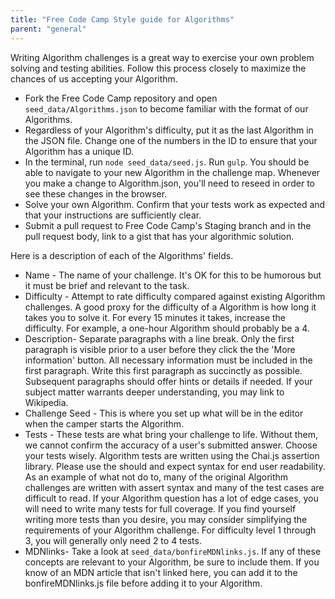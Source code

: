 ```yaml
---
title: "Free Code Camp Style guide for Algorithms"
parent: "general"
---
```


Writing Algorithm challenges is a great way to exercise your own problem solving and testing abilities. Follow this process closely to maximize the chances of us accepting your Algorithm.

*   Fork the Free Code Camp repository and open `seed_data/Algorithms.json` to become familiar with the format of our Algorithms.
*   Regardless of your Algorithm's difficulty, put it as the last Algorithm in the JSON file. Change one of the numbers in the ID to ensure that your Algorithm has a unique ID.
*   In the terminal, run `node seed_data/seed.js`. Run `gulp`. You should be able to navigate to your new Algorithm in the challenge map. Whenever you make a change to Algorithm.json, you'll need to reseed in order to see these changes in the browser.
*   Solve your own Algorithm. Confirm that your tests work as expected and that your instructions are sufficiently clear.
*   Submit a pull request to Free Code Camp's Staging branch and in the pull request body, link to a gist that has your algorithmic solution.

Here is a description of each of the Algorithms' fields.

*   Name - The name of your challenge. It's OK for this to be humorous but it must be brief and relevant to the task.
*   Difficulty - Attempt to rate difficulty compared against existing Algorithm challenges. A good proxy for the difficulty of a Algorithm is how long it takes you to solve it. For every 15 minutes it takes, increase the difficulty. For example, a one-hour Algorithm should probably be a 4.
*   Description- Separate paragraphs with a line break. Only the first paragraph is visible prior to a user before they click the the 'More information' button. All necessary information must be included in the first paragraph. Write this first paragraph as succinctly as possible. Subsequent paragraphs should offer hints or details if needed. If your subject matter warrants deeper understanding, you may link to Wikipedia.
*   Challenge Seed - This is where you set up what will be in the editor when the camper starts the Algorithm.
*   Tests - These tests are what bring your challenge to life. Without them, we cannot confirm the accuracy of a user's submitted answer. Choose your tests wisely. Algorithm tests are written using the Chai.js assertion library. Please use the should and expect syntax for end user readability. As an example of what not do to, many of the original Algorithm challenges are written with assert syntax and many of the test cases are difficult to read. If your Algorithm question has a lot of edge cases, you will need to write many tests for full coverage. If you find yourself writing more tests than you desire, you may consider simplifying the requirements of your Algorithm challenge. For difficulty level 1 through 3, you will generally only need 2 to 4 tests.
*   MDNlinks- Take a look at `seed_data/bonfireMDNlinks.js`. If any of these concepts are relevant to your Algorithm, be sure to include them. If you know of an MDN article that isn't linked here, you can add it to the bonfireMDNlinks.js file before adding it to your Algorithm.
